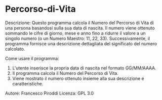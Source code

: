 # Percorso-di-Vita

Descrizione:
Questo programma calcola il Numero del Percorso di Vita di una persona basandosi sulla sua data di nascita.
Il numero viene ottenuto sommando le cifre di giorno, mese e anno fino a ridurre il valore a un singolo
numero (o un Numero Maestro: 11, 22, 33). 
Successivamente, il programma fornisce una descrizione dettagliata del significato del numero calcolato.

Come usare il programma:
1. L'utente inserisce la propria data di nascita nel formato GG/MM/AAAA.
2. Il programma calcola il Numero del Percorso di Vita.
3. Viene mostrato il numero ottenuto insieme alla sua descrizione e caratteristiche.

Autore: Francesco Piroddi
Licenza: GPL 3.0

